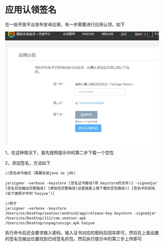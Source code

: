 # 应用认领签名

在一些开放平台发布安卓应用，有一步需要进行应用认领，如下

![w500](media/15234372720107.jpg)

1，在这种情况下，首先按照提示中的第二步下载一个空包

2，添加签名，方法如下

	//签名命令格式（需要安装java se jdk)
	
	jarsigner -verbose -keystore [签名证书路径(带.keystore的文件)] -signedjar [签名后包输出完整路径] [原始包完整路径(这里就是上面下载的空包路径)] [签名中的别名(如下面例子中的‘haiyue’)]

	//例子
	jarsigner -verbose -keystore /Users/os/Desktop/seatour/android/app/release-key.keystore -signedjar /Users/os/Desktop/111/com.seatour.apk /Users/os/Desktop/unpag/unsign.apk haiyue
	
执行命令后还会要求输入密码，输入证书对应的密码后回车即可，然后在上面设置的签名包输出位置找到已经签名的包，然后执行提示中的第三步上传即可





